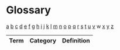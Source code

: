 # Glossary

[a](../glossary.md) [b](b.md) [c](c.md) [d](d.md) [e](e.md) [f](f.md) [g](g.md) [h](h.md) [i](i.md) [j](j.md) [k](k.md) [l](l.md) [m](m.md) [n](n.md) [o](o.md) [p](p.md) [q](q.md) [r](r.md) [s](s.md) [t](t.md) [u](u.md) [v](v.md) w [x](x.md) [y](y.md) [z](z.md)

| Term | Category | Definition |
| ---- | -------- | ---------- |

